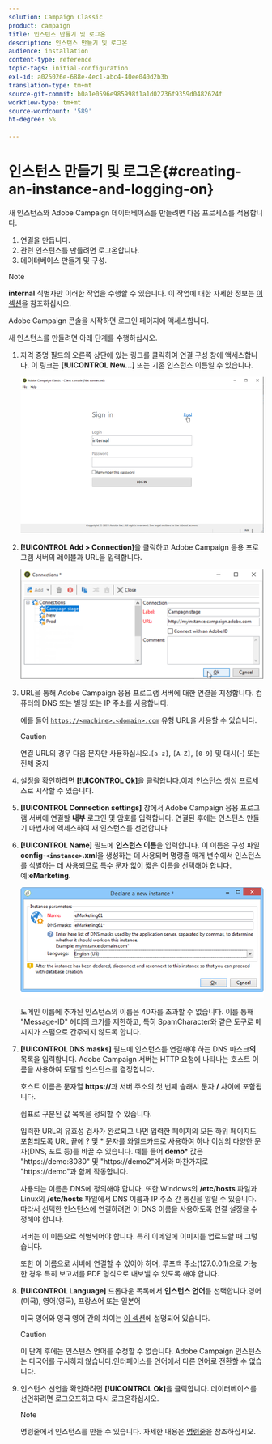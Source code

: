 ```yaml
---
solution: Campaign Classic
product: campaign
title: 인스턴스 만들기 및 로그온
description: 인스턴스 만들기 및 로그온
audience: installation
content-type: reference
topic-tags: initial-configuration
exl-id: a025026e-688e-4ec1-abc4-40ee040d2b3b
translation-type: tm+mt
source-git-commit: b0a1e0596e985998f1a1d02236f9359d0482624f
workflow-type: tm+mt
source-wordcount: '589'
ht-degree: 5%

---
```


# 인스턴스 만들기 및 로그온{#creating-an-instance-and-logging-on}

새 인스턴스와 Adobe Campaign 데이터베이스를 만들려면 다음 프로세스를 적용합니다.

1. 연결을 만듭니다.
1. 관련 인스턴스를 만들려면 로그온합니다.
1. 데이터베이스 만들기 및 구성.

>[!NOTE]
>
>**internal** 식별자만 이러한 작업을 수행할 수 있습니다. 이 작업에 대한 자세한 정보는 [이 섹션](../../installation/using/configuring-campaign-server.md#internal-identifier)을 참조하십시오.

Adobe Campaign 콘솔을 시작하면 로그인 페이지에 액세스합니다.

새 인스턴스를 만들려면 아래 단계를 수행하십시오.

1. 자격 증명 필드의 오른쪽 상단에 있는 링크를 클릭하여 연결 구성 창에 액세스합니다. 이 링크는 **[!UICONTROL New...]** 또는 기존 인스턴스 이름일 수 있습니다.

   ![](assets/s_ncs_install_define_connection_01.png)

1. **[!UICONTROL Add > Connection]**&#x200B;을 클릭하고 Adobe Campaign 응용 프로그램 서버의 레이블과 URL을 입력합니다.

   ![](assets/s_ncs_install_define_connection_02.png)

1. URL을 통해 Adobe Campaign 응용 프로그램 서버에 대한 연결을 지정합니다. 컴퓨터의 DNS 또는 별칭 또는 IP 주소를 사용합니다.

   예를 들어 [`https://<machine>.<domain>.com`](https://myserver.adobe.com) 유형 URL을 사용할 수 있습니다.

   >[!CAUTION]
   >
   >연결 URL의 경우 다음 문자만 사용하십시오.`[a-z]`, `[A-Z]`, `[0-9]` 및 대시(-) 또는 전체 중지

1. 설정을 확인하려면 **[!UICONTROL Ok]**&#x200B;을 클릭합니다.이제 인스턴스 생성 프로세스로 시작할 수 있습니다.
1. **[!UICONTROL Connection settings]** 창에서 Adobe Campaign 응용 프로그램 서버에 연결할 **내부** 로그인 및 암호를 입력합니다. 연결된 후에는 인스턴스 만들기 마법사에 액세스하여 새 인스턴스를 선언합니다
1. **[!UICONTROL Name]** 필드에 **인스턴스 이름**&#x200B;을 입력합니다. 이 이름은 구성 파일 **config-`<instance>`.xml**&#x200B;을 생성하는 데 사용되며 명령줄 매개 변수에서 인스턴스를 식별하는 데 사용되므로 특수 문자 없이 짧은 이름을 선택해야 합니다. 예:**eMarketing**.

   ![](assets/s_ncs_install_create_instance.png)

   도메인 이름에 추가된 인스턴스의 이름은 40자를 초과할 수 없습니다. 이를 통해 &quot;Message-ID&quot; 헤더의 크기를 제한하고, 특히 SpamCharacter와 같은 도구로 메시지가 스팸으로 간주되지 않도록 합니다.

1. **[!UICONTROL DNS masks]** 필드에 인스턴스를 연결해야 하는 DNS 마스크&#x200B;**의** 목록을 입력합니다. Adobe Campaign 서버는 HTTP 요청에 나타나는 호스트 이름을 사용하여 도달할 인스턴스를 결정합니다.

   호스트 이름은 문자열 **https://**&#x200B;과 서버 주소의 첫 번째 슬래시 문자 **/** 사이에 포함됩니다.

   쉼표로 구분된 값 목록을 정의할 수 있습니다.

   입력한 URL의 유효성 검사가 완료되고 나면 입력한 페이지의 모든 하위 페이지도 포함되도록 URL 끝에 ? 및 * 문자를 와일드카드로 사용하여 하나 이상의 다양한 문자(DNS, 포트 등)를 바꿀 수 있습니다. 예를 들어 **demo*** 값은 &quot;https://demo:8080&quot; 및 &quot;https://demo2&quot;에서와 마찬가지로 &quot;https://demo&quot;과 함께 작동합니다.

   사용되는 이름은 DNS에 정의해야 합니다. 또한 Windows의 **/etc/hosts** 파일과 Linux의 **/etc/hosts** 파일에서 DNS 이름과 IP 주소 간 통신을 알릴 수 있습니다. 따라서 선택한 인스턴스에 연결하려면 이 DNS 이름을 사용하도록 연결 설정을 수정해야 합니다.

   서버는 이 이름으로 식별되어야 합니다. 특히 이메일에 이미지를 업로드할 때 그렇습니다.

   또한 이 이름으로 서버에 연결할 수 있어야 하며, 루프백 주소(127.0.0.1)으로 가능한 경우 특히 보고서를 PDF 형식으로 내보낼 수 있도록 해야 합니다.

1. **[!UICONTROL Language]** 드롭다운 목록에서 **인스턴스 언어**&#x200B;를 선택합니다.영어(미국), 영어(영국), 프랑스어 또는 일본어

   미국 영어와 영국 영어 간의 차이는 [이 섹션](../../platform/using/adobe-campaign-workspace.md#date-and-time)에 설명되어 있습니다.

   >[!CAUTION]
   >
   >이 단계 후에는 인스턴스 언어를 수정할 수 없습니다. Adobe Campaign 인스턴스는 다국어를 구사하지 않습니다.인터페이스를 언어에서 다른 언어로 전환할 수 없습니다.

1. 인스턴스 선언을 확인하려면 **[!UICONTROL Ok]**&#x200B;을 클릭합니다. 데이터베이스를 선언하려면 로그오프하고 다시 로그온하십시오.

   >[!NOTE]
   >
   >명령줄에서 인스턴스를 만들 수 있습니다. 자세한 내용은 [명령줄](../../installation/using/command-lines.md)을 참조하십시오.
